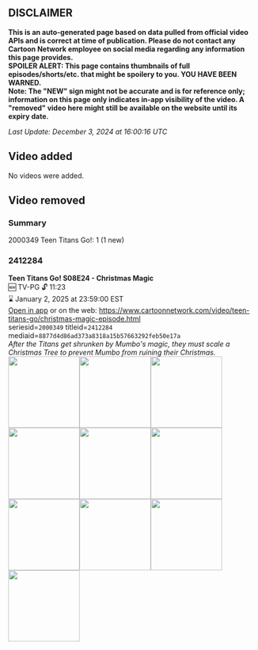 ## DISCLAIMER
**This is an auto-generated page based on data pulled from official video APIs and is correct at time of publication. Please do not contact any Cartoon Network employee on social media regarding any information this page provides.**  
**SPOILER ALERT: This page contains thumbnails of full episodes/shorts/etc. that might be spoilery to you. YOU HAVE BEEN WARNED.**  
**Note: The "NEW" sign might not be accurate and is for reference only; information on this page only indicates in-app visibility of the video. A "removed" video here might still be available on the website until its expiry date.**  

_Last Update: December 3, 2024 at 16:00:16 UTC_
## Video added
No videos were added.  
## Video removed
### Summary
2000349 Teen Titans Go!: 1 (1 new)  
### 2412284
**Teen Titans Go! S08E24 - Christmas Magic**  
🆕 TV-PG 🔓 11:23  
⌛ January 2, 2025 at 23:59:00 EST  
[Open in app](https://cnvideo.sercomkc.org/redirector.html?type=cnapp&seriesid=10000000000&titleid=2412284&mediaid=8877d4d86ad373a8318a15b57663292feb50e17a) or on the web: https://www.cartoonnetwork.com/video/teen-titans-go/christmas-magic-episode.html  
seriesid=`2000349` titleid=`2412284` mediaid=`8877d4d86ad373a8318a15b57663292feb50e17a`  
_After the Titans get shrunken by Mumbo's magic, they must scale a Christmas Tree to prevent Mumbo from ruining their Christmas._  
<a href="https://s3.amazonaws.com/cartoonorchestrator/2412284_001_1280x720.jpg"><img src="https://s3.amazonaws.com/cartoonorchestrator/2412284_001_640x360.jpg" height="144px" /></a><a href="https://s3.amazonaws.com/cartoonorchestrator/2412284_002_1280x720.jpg"><img src="https://s3.amazonaws.com/cartoonorchestrator/2412284_002_640x360.jpg" height="144px" /></a><a href="https://s3.amazonaws.com/cartoonorchestrator/2412284_003_1280x720.jpg"><img src="https://s3.amazonaws.com/cartoonorchestrator/2412284_003_640x360.jpg" height="144px" /></a><a href="https://s3.amazonaws.com/cartoonorchestrator/2412284_004_1280x720.jpg"><img src="https://s3.amazonaws.com/cartoonorchestrator/2412284_004_640x360.jpg" height="144px" /></a><a href="https://s3.amazonaws.com/cartoonorchestrator/2412284_005_1280x720.jpg"><img src="https://s3.amazonaws.com/cartoonorchestrator/2412284_005_640x360.jpg" height="144px" /></a><a href="https://s3.amazonaws.com/cartoonorchestrator/2412284_006_1280x720.jpg"><img src="https://s3.amazonaws.com/cartoonorchestrator/2412284_006_640x360.jpg" height="144px" /></a><a href="https://s3.amazonaws.com/cartoonorchestrator/2412284_007_1280x720.jpg"><img src="https://s3.amazonaws.com/cartoonorchestrator/2412284_007_640x360.jpg" height="144px" /></a><a href="https://s3.amazonaws.com/cartoonorchestrator/2412284_008_1280x720.jpg"><img src="https://s3.amazonaws.com/cartoonorchestrator/2412284_008_640x360.jpg" height="144px" /></a><a href="https://s3.amazonaws.com/cartoonorchestrator/2412284_009_1280x720.jpg"><img src="https://s3.amazonaws.com/cartoonorchestrator/2412284_009_640x360.jpg" height="144px" /></a><a href="https://s3.amazonaws.com/cartoonorchestrator/2412284_010_1280x720.jpg"><img src="https://s3.amazonaws.com/cartoonorchestrator/2412284_010_640x360.jpg" height="144px" /></a>
